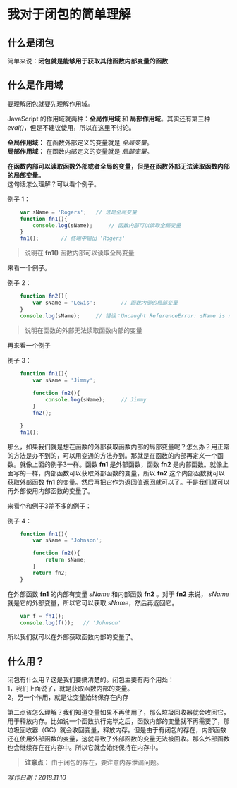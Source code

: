 # 我对于闭包的简单理解

## 什么是闭包
简单来说：**闭包就是能够用于获取其他函数内部变量的函数**

## 什么是作用域
要理解闭包就要先理解作用域。

JavaScript 的作用域就两种：**全局作用域** 和 **局部作用域**。其实还有第三种 *eval()*，但是不建议使用，所以在这里不讨论。

**全局作用域：** 在函数外部定义的变量就是 *全局变量*。  
**局部作用域：** 在函数内部定义的变量就是 *局部变量*。

**在函数内部可以读取函数外部或者全局的变量，但是在函数外部无法读取函数内部的局部变量。**  
这句话怎么理解？可以看个例子。

例子 1：
```javascript
    var sName = 'Rogers';   // 这是全局变量
    function fn1(){
        console.log(sName);     // 函数内部可以读取全局变量
    }
    fn1();       // 终端中输出 ‘Rogers'
```
> 说明在 **fn1()** 函数内部可以读取全局变量

来看一个例子。

例子 2：
```javascript
    function fn2(){
        var sName = 'Lewis';        // 函数内部的局部变量
    }
    console.log(sName);     // 错误：Uncaught ReferenceError: sName is not defined
```
> 说明在函数的外部无法读取函数内部的变量

再来看一个例子

例子 3：
```javascript
    function fn1(){
        var sName = 'Jimmy';
        
        function fn2(){
            console.log(sName);     // Jimmy
        }
        fn2();

    }
    fn1();
```

那么，如果我们就是想在函数的外部获取函数内部的局部变量呢？怎么办？用正常的方法是办不到的，可以用变通的方法办到。那就是在函数的内部再定义一个函数。就像上面的例子3一样。函数 **fn1** 是外部函数，函数 **fn2** 是内部函数。就像上面写的一样，内部函数可以获取外部函数的变量，所以 **fn2** 这个内部函数就可以获取外部函数 **fn1** 的变量。然后再把它作为返回值返回就可以了。于是我们就可以再外部使用内部函数的变量了。

来看个和例子3差不多的例子：

例子 4：
```javascript
    function fn1(){
        var sName = 'Johnson';

        function fn2(){
            return sName;
        }
        return fn2;
    }
```
在外部函数 **fn1** 的内部有变量 *sName* 和内部函数 **fn2** 。对于 **fn2** 来说， *sName* 就是它的外部变量，所以它可以获取 *sName*，然后再返回它。

```javascript
    var f = fn1();
    console.log(f());   // 'Johnson'
```

所以我们就可以在外部获取函数内部的变量了。

## 什么用？
闭包有什么用？这是我们要搞清楚的。闭包主要有两个用处：  
1，我们上面说了，就是获取函数内部的变量。  
2，另一个作用，就是让变量始终保存在内存

第二点该怎么理解？我们知道变量如果不再使用了，那么垃圾回收器就会收回它，用于释放内存。比如说一个函数执行完毕之后，函数内部的变量就不再需要了，那垃圾回收器（GC）就会收回变量，释放内存。但是由于有闭包的存在，内部函数还在使用外部函数的变量，这就导致了外部函数的变量无法被回收。那么外部函数也会继续存在在内存中。所以它就会始终保持在内存中。

> **注意点：** 由于闭包的存在，要注意内存泄漏问题。

*写作日期：2018.11.10*